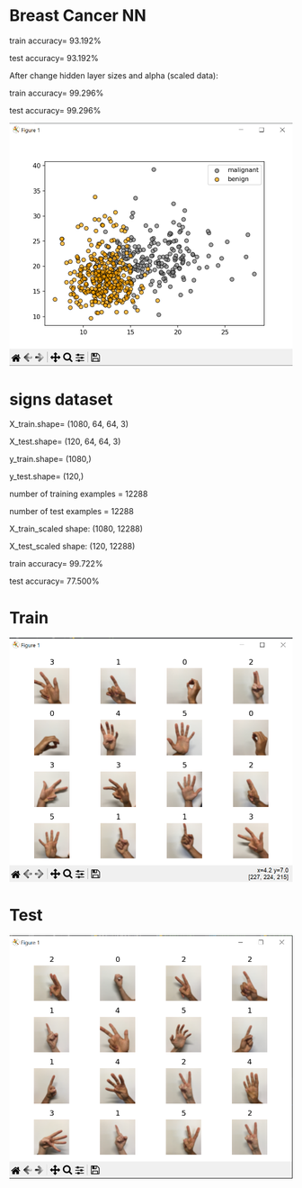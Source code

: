 # Breast Cancer NN

train accuracy= 93.192%

test accuracy= 93.192%

After change hidden layer sizes and alpha (scaled data):

train accuracy= 99.296%

test accuracy= 99.296%

![img.png](img.png)

# signs dataset
X_train.shape= (1080, 64, 64, 3)

X_test.shape= (120, 64, 64, 3)

y_train.shape= (1080,)

y_test.shape= (120,)

number of training examples = 12288

number of test examples = 12288

X_train_scaled shape: (1080, 12288)

X_test_scaled shape: (120, 12288)

train accuracy= 99.722%

test accuracy= 77.500%
# Train
![img_1.png](img_1.png)
# Test
![img_2.png](img_2.png)